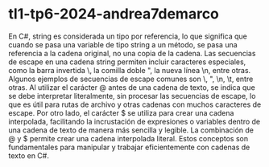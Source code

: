 # tl1-tp6-2024-andrea7demarco
En C#, string es considerada un tipo por referencia, lo que significa que cuando se pasa una variable de tipo string a un método, se pasa una referencia a la cadena original, no una copia de la cadena. Las secuencias de escape en una cadena string permiten incluir caracteres especiales, como la barra invertida \\, la comilla doble \", la nueva línea \n, entre otras. Algunos ejemplos de secuencias de escape comunes son \\, \", \n, \t, entre otras. Al utilizar el carácter @ antes de una cadena de texto, se indica que se debe interpretar literalmente, sin procesar las secuencias de escape, lo que es útil para rutas de archivo y otras cadenas con muchos caracteres de escape. Por otro lado, el carácter $ se utiliza para crear una cadena interpolada, facilitando la incrustación de expresiones o variables dentro de una cadena de texto de manera más sencilla y legible. La combinación de @ y $ permite crear una cadena interpolada literal. Estos conceptos son fundamentales para manipular y trabajar eficientemente con cadenas de texto en C#.
